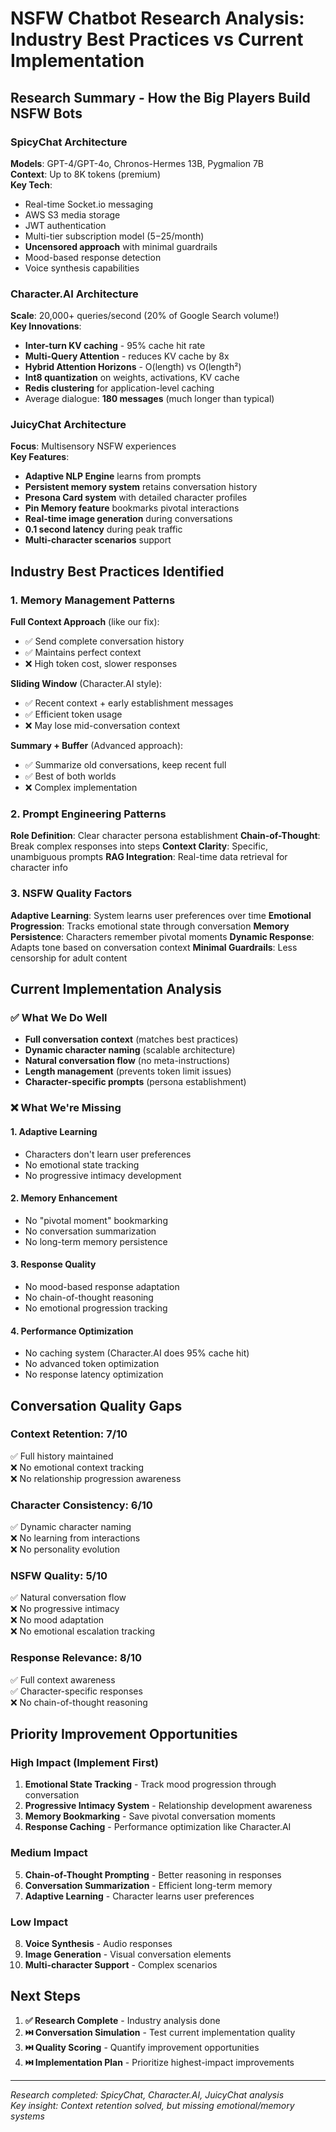 # NSFW Chatbot Research Analysis: Industry Best Practices vs Current Implementation

## Research Summary - How the Big Players Build NSFW Bots

### SpicyChat Architecture
**Models**: GPT-4/GPT-4o, Chronos-Hermes 13B, Pygmalion 7B  
**Context**: Up to 8K tokens (premium)  
**Key Tech**: 
- Real-time Socket.io messaging
- AWS S3 media storage
- JWT authentication
- Multi-tier subscription model ($5-$25/month)
- **Uncensored approach** with minimal guardrails
- Mood-based response detection
- Voice synthesis capabilities

### Character.AI Architecture  
**Scale**: 20,000+ queries/second (20% of Google Search volume!)  
**Key Innovations**:
- **Inter-turn KV caching** - 95% cache hit rate
- **Multi-Query Attention** - reduces KV cache by 8x
- **Hybrid Attention Horizons** - O(length) vs O(length²)
- **Int8 quantization** on weights, activations, KV cache
- **Redis clustering** for application-level caching
- Average dialogue: **180 messages** (much longer than typical)

### JuicyChat Architecture
**Focus**: Multisensory NSFW experiences  
**Key Features**:
- **Adaptive NLP Engine** learns from prompts
- **Persistent memory system** retains conversation history
- **Presona Card system** with detailed character profiles
- **Pin Memory feature** bookmarks pivotal interactions
- **Real-time image generation** during conversations
- **0.1 second latency** during peak traffic
- **Multi-character scenarios** support

## Industry Best Practices Identified

### 1. Memory Management Patterns
**Full Context Approach** (like our fix):
- ✅ Send complete conversation history
- ✅ Maintains perfect context
- ❌ High token cost, slower responses

**Sliding Window** (Character.AI style):
- ✅ Recent context + early establishment messages  
- ✅ Efficient token usage
- ❌ May lose mid-conversation context

**Summary + Buffer** (Advanced approach):
- ✅ Summarize old conversations, keep recent full
- ✅ Best of both worlds
- ❌ Complex implementation

### 2. Prompt Engineering Patterns
**Role Definition**: Clear character persona establishment
**Chain-of-Thought**: Break complex responses into steps
**Context Clarity**: Specific, unambiguous prompts
**RAG Integration**: Real-time data retrieval for character info

### 3. NSFW Quality Factors
**Adaptive Learning**: System learns user preferences over time
**Emotional Progression**: Tracks emotional state through conversation
**Memory Persistence**: Characters remember pivotal moments
**Dynamic Response**: Adapts tone based on conversation context
**Minimal Guardrails**: Less censorship for adult content

## Current Implementation Analysis

### ✅ What We Do Well
- **Full conversation context** (matches best practices)
- **Dynamic character naming** (scalable architecture)
- **Natural conversation flow** (no meta-instructions)
- **Length management** (prevents token limit issues)
- **Character-specific prompts** (persona establishment)

### ❌ What We're Missing

#### 1. **Adaptive Learning**
- Characters don't learn user preferences
- No emotional state tracking
- No progressive intimacy development

#### 2. **Memory Enhancement**
- No "pivotal moment" bookmarking
- No conversation summarization
- No long-term memory persistence

#### 3. **Response Quality**
- No mood-based response adaptation
- No chain-of-thought reasoning
- No emotional progression tracking

#### 4. **Performance Optimization**
- No caching system (Character.AI does 95% cache hit)
- No advanced token optimization
- No response latency optimization

## Conversation Quality Gaps

### Context Retention: 7/10
✅ Full history maintained  
❌ No emotional context tracking  
❌ No relationship progression awareness

### Character Consistency: 6/10  
✅ Dynamic character naming  
❌ No learning from interactions  
❌ No personality evolution

### NSFW Quality: 5/10
✅ Natural conversation flow  
❌ No progressive intimacy  
❌ No mood adaptation  
❌ No emotional escalation tracking

### Response Relevance: 8/10
✅ Full context awareness  
✅ Character-specific responses  
❌ No chain-of-thought reasoning

## Priority Improvement Opportunities

### High Impact (Implement First)
1. **Emotional State Tracking** - Track mood progression through conversation
2. **Progressive Intimacy System** - Relationship development awareness  
3. **Memory Bookmarking** - Save pivotal conversation moments
4. **Response Caching** - Performance optimization like Character.AI

### Medium Impact  
5. **Chain-of-Thought Prompting** - Better reasoning in responses
6. **Conversation Summarization** - Efficient long-term memory
7. **Adaptive Learning** - Character learns user preferences

### Low Impact
8. **Voice Synthesis** - Audio responses
9. **Image Generation** - Visual conversation elements  
10. **Multi-character Support** - Complex scenarios

## Next Steps

1. **✅ Research Complete** - Industry analysis done
2. **⏭️ Conversation Simulation** - Test current implementation quality
3. **⏭️ Quality Scoring** - Quantify improvement opportunities  
4. **⏭️ Implementation Plan** - Prioritize highest-impact improvements

---

*Research completed: SpicyChat, Character.AI, JuicyChat analysis*  
*Key insight: Context retention solved, but missing emotional/memory systems*